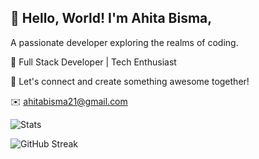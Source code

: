 ## 👋 Hello, World! I'm Ahita Bisma, 

 A passionate developer exploring the realms of coding.

🚀 Full Stack Developer | Tech Enthusiast 

🌟 Let's connect and create something awesome together!

✉️ ahitabisma21@gmail.com

![Stats](https://github-readme-stats.vercel.app/api?username=ahitabisma&theme=tokyonight&show_icons=true&hide_border=true&count_private=true)

![GitHub Streak](https://github-readme-streak-stats.herokuapp.com/?user=ahitabisma&theme=tokyonight&hide_border=true)


<!--
**ahitabisma/ahitabisma** is a ✨ _special_ ✨ repository because its `README.md` (this file) appears on your GitHub profile.

Here are some ideas to get you started:

- 🔭 I’m currently working on ...
- 🌱 I’m currently learning ...
- 👯 I’m looking to collaborate on ...
- 🤔 I’m looking for help with ...
- 💬 Ask me about ...
- 📫 How to reach me: ...
- 😄 Pronouns: ...
- ⚡ Fun fact: ...
-->
